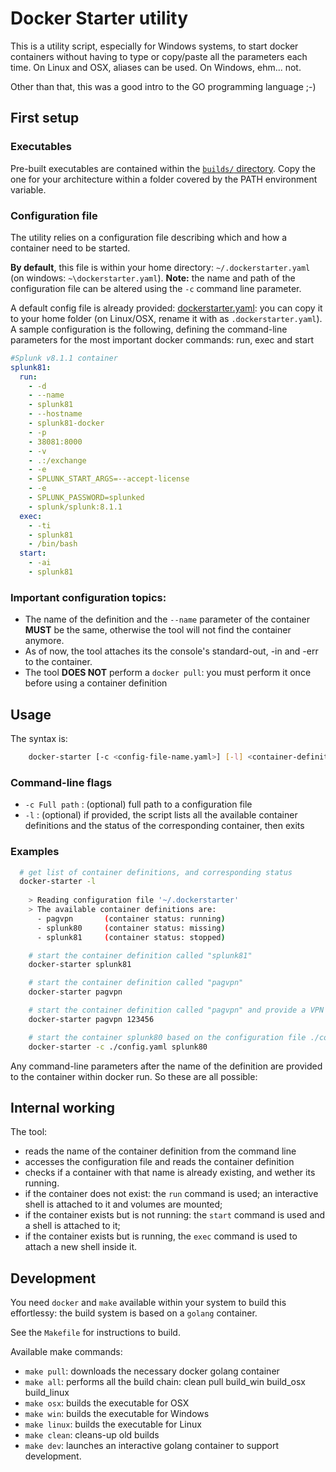 # Docker Starter utility

This is a utility script, especially for Windows systems, to start docker containers without having to type or copy/paste all the parameters each time. On Linux and OSX, aliases can be used. On Windows, ehm... not. 

Other than that, this was a good intro to the GO programming language ;-)


## First setup

### Executables
Pre-built executables are contained within the [`builds/` directory](builds/). Copy the one for your architecture within a folder covered by the PATH environment variable.

### Configuration file
The utility relies on a configuration file describing which and how a container need to be started. 

**By default**, this file is within your home directory: `~/.dockerstarter.yaml` (on windows: `~\dockerstarter.yaml`). **Note:** the name and path of the configuration file can be altered using the `-c` command line parameter.

A default config file is already provided: [dockerstarter.yaml](src/dockerstarter.yaml): you can copy it to your home folder (on Linux/OSX, rename it with as `.dockerstarter.yaml`).
A sample configuration is the following, defining the command-line parameters for the most important docker commands: run, exec and start

```yaml
#Splunk v8.1.1 container
splunk81:
  run:
    - -d
    - --name
    - splunk81
    - --hostname
    - splunk81-docker
    - -p
    - 38081:8000
    - -v
    - .:/exchange
    - -e
    - SPLUNK_START_ARGS=--accept-license
    - -e
    - SPLUNK_PASSWORD=splunked
    - splunk/splunk:8.1.1
  exec:
    - -ti
    - splunk81
    - /bin/bash
  start:
    - -ai
    - splunk81
```

### Important configuration topics:

- The name of the definition and the `--name` parameter of the container **MUST** be the same, otherwise the tool will not find the container anymore.
- As of now, the tool attaches its the console's standard-out, -in and -err to the container.
- The tool **DOES NOT** perform a `docker pull`: you must perform it once before using a container definition


## Usage
The syntax is: 

```bash
    docker-starter [-c <config-file-name.yaml>] [-l] <container-definition-name> [additional optinal parameters for 'docker run']
```

### Command-line flags

- `-c Full path` : (optional) full path to a configuration file
- `-l` : (optional) if provided, the script lists all the available container definitions and the status of the corresponding container, then exits

### Examples

```bash
  # get list of container definitions, and corresponding status
  docker-starter -l
  
    > Reading configuration file '~/.dockerstarter'
    > The available container definitions are:
      - pagvpn       (container status: running)
      - splunk80     (container status: missing)
      - splunk81     (container status: stopped)
```

```bash
    # start the container definition called "splunk81"
    docker-starter splunk81

    # start the container definition called "pagvpn"
    docker-starter pagvpn

    # start the container definition called "pagvpn" and provide a VPN token code already
    docker-starter pagvpn 123456
```

```bash
    # start the container splunk80 based on the configuration file ./config.yaml
    docker-starter -c ./config.yaml splunk80
```

Any command-line parameters after the name of the definition are provided to the container within docker run. So these are all possible: 


## Internal working
The tool:
- reads the name of the container definition from the command line
- accesses the configuration file and reads the container definition
- checks if a container with that name is already existing, and wether its running. 
- if the container does not exist: the `run` command is used; an interactive shell is attached to it and volumes are mounted;
- if the container exists but is not running: the `start` command is used and a shell is attached to it;
- if the container exists but is running, the `exec` command is used to attach a new shell inside it.

## Development
You need `docker` and `make` available within your system to build this effortlessy: the build system is based on a `golang` container.

See the `Makefile` for instructions to build.

Available make commands: 

- `make pull`: downloads the necessary docker golang container
- `make all`: performs all the build chain: clean pull build_win build_osx build_linux
- `make osx`: builds the executable for OSX
- `make win`: builds the executable for Windows
- `make linux`: builds the executable for Linux
- `make clean`: cleans-up old builds
- `make dev`: launches an interactive golang container to support development.

